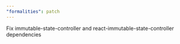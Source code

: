 ```yaml
---
"formalities": patch
---
```


Fix immutable-state-controller and react-immutable-state-controller dependencies

